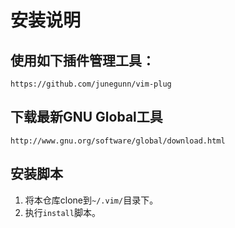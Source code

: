 # 安装说明 


## 使用如下插件管理工具：
```
https://github.com/junegunn/vim-plug
```

## 下载最新GNU Global工具
```
http://www.gnu.org/software/global/download.html
```

## 安装脚本
1. 将本仓库clone到`~/.vim/`目录下。
2. 执行`install`脚本。
